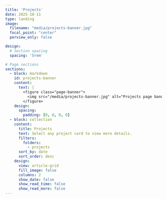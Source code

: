 ```yaml
---
title: 'Projects'
date: 2025-10-11
type: landing
image:
  filename: "media/projects-banner.jpg"
  focal_point: "center"
  perview_only: false

design:
  # Section spacing
  spacing: '5rem'

# Page sections
sections:
  - block: markdown
    id: projects-banner
    content:
      text: |
        <figure class="page-banner">
          <img src="/media/projects-banner.jpg" alt="Projects page banner" loading="lazy">
        </figure>
    design:
      spacing:
        padding: [0, 0, 0, 0]
  - block: collection
    content:
      title: Projects
      text: Select any project card to view more details.
      filters:
        folders:
          - projects
      sort_by: date
      sort_order: desc
    design:
      view: article-grid
      fill_image: false
      columns: 2
      show_date: false
      show_read_time: false
      show_read_more: false
---
```

